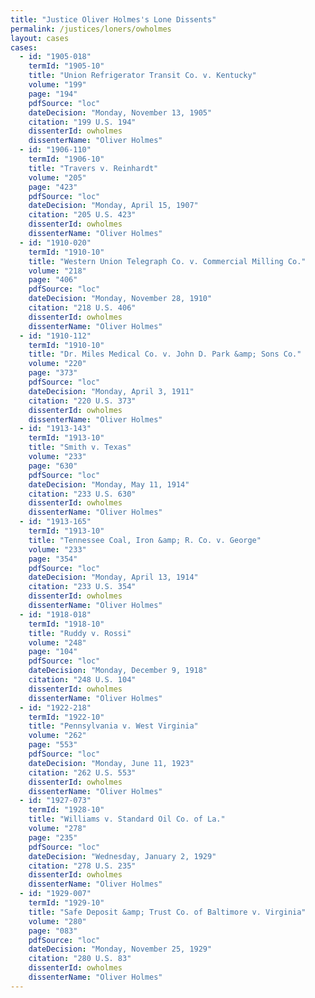 ```yaml
---
title: "Justice Oliver Holmes's Lone Dissents"
permalink: /justices/loners/owholmes
layout: cases
cases:
  - id: "1905-018"
    termId: "1905-10"
    title: "Union Refrigerator Transit Co. v. Kentucky"
    volume: "199"
    page: "194"
    pdfSource: "loc"
    dateDecision: "Monday, November 13, 1905"
    citation: "199 U.S. 194"
    dissenterId: owholmes
    dissenterName: "Oliver Holmes"
  - id: "1906-110"
    termId: "1906-10"
    title: "Travers v. Reinhardt"
    volume: "205"
    page: "423"
    pdfSource: "loc"
    dateDecision: "Monday, April 15, 1907"
    citation: "205 U.S. 423"
    dissenterId: owholmes
    dissenterName: "Oliver Holmes"
  - id: "1910-020"
    termId: "1910-10"
    title: "Western Union Telegraph Co. v. Commercial Milling Co."
    volume: "218"
    page: "406"
    pdfSource: "loc"
    dateDecision: "Monday, November 28, 1910"
    citation: "218 U.S. 406"
    dissenterId: owholmes
    dissenterName: "Oliver Holmes"
  - id: "1910-112"
    termId: "1910-10"
    title: "Dr. Miles Medical Co. v. John D. Park &amp; Sons Co."
    volume: "220"
    page: "373"
    pdfSource: "loc"
    dateDecision: "Monday, April 3, 1911"
    citation: "220 U.S. 373"
    dissenterId: owholmes
    dissenterName: "Oliver Holmes"
  - id: "1913-143"
    termId: "1913-10"
    title: "Smith v. Texas"
    volume: "233"
    page: "630"
    pdfSource: "loc"
    dateDecision: "Monday, May 11, 1914"
    citation: "233 U.S. 630"
    dissenterId: owholmes
    dissenterName: "Oliver Holmes"
  - id: "1913-165"
    termId: "1913-10"
    title: "Tennessee Coal, Iron &amp; R. Co. v. George"
    volume: "233"
    page: "354"
    pdfSource: "loc"
    dateDecision: "Monday, April 13, 1914"
    citation: "233 U.S. 354"
    dissenterId: owholmes
    dissenterName: "Oliver Holmes"
  - id: "1918-018"
    termId: "1918-10"
    title: "Ruddy v. Rossi"
    volume: "248"
    page: "104"
    pdfSource: "loc"
    dateDecision: "Monday, December 9, 1918"
    citation: "248 U.S. 104"
    dissenterId: owholmes
    dissenterName: "Oliver Holmes"
  - id: "1922-218"
    termId: "1922-10"
    title: "Pennsylvania v. West Virginia"
    volume: "262"
    page: "553"
    pdfSource: "loc"
    dateDecision: "Monday, June 11, 1923"
    citation: "262 U.S. 553"
    dissenterId: owholmes
    dissenterName: "Oliver Holmes"
  - id: "1927-073"
    termId: "1928-10"
    title: "Williams v. Standard Oil Co. of La."
    volume: "278"
    page: "235"
    pdfSource: "loc"
    dateDecision: "Wednesday, January 2, 1929"
    citation: "278 U.S. 235"
    dissenterId: owholmes
    dissenterName: "Oliver Holmes"
  - id: "1929-007"
    termId: "1929-10"
    title: "Safe Deposit &amp; Trust Co. of Baltimore v. Virginia"
    volume: "280"
    page: "083"
    pdfSource: "loc"
    dateDecision: "Monday, November 25, 1929"
    citation: "280 U.S. 83"
    dissenterId: owholmes
    dissenterName: "Oliver Holmes"
---
```

